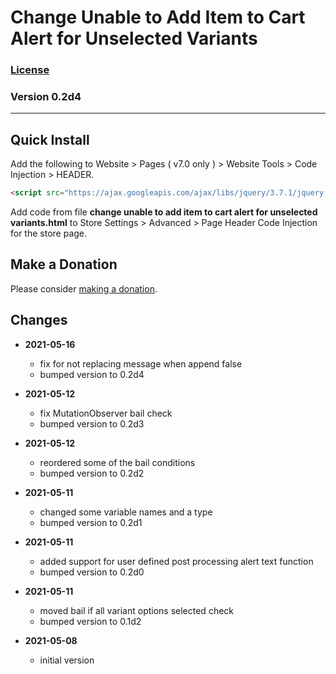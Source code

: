 # Change Unable to Add Item to Cart Alert for Unselected Variants

### [License][99]

### Version 0.2d4

---

## Quick Install

Add the following to Website > Pages ( v7.0 only ) > Website Tools > Code
Injection > HEADER.

```html
<script src="https://ajax.googleapis.com/ajax/libs/jquery/3.7.1/jquery.min.js"></script>
```

Add code from file **change unable to add item to cart alert for unselected
variants.html** to Store Settings > Advanced > Page Header Code Injection for
the store page.

## Make a Donation

Please consider [making a donation](https://github.com/tomsWebConsulting/twcsl#make-a-donation).

## Changes

* **2021-05-16**

  * fix for not replacing message when append false
  * bumped version to 0.2d4
  
* **2021-05-12**

  * fix MutationObserver bail check
  * bumped version to 0.2d3
  
* **2021-05-12**

  * reordered some of the bail conditions
  * bumped version to 0.2d2
  
* **2021-05-11**

  * changed some variable names and a type
  * bumped version to 0.2d1
  
* **2021-05-11**

  * added support for user defined post processing alert text function
  * bumped version to 0.2d0
  
* **2021-05-11**

  * moved bail if all variant options selected check
  * bumped version to 0.1d2
  
* **2021-05-08**

  * initial version

[99]: https://github.com/tomsWebConsulting/twcsl/blob/main/LICENSE.txt#L1
